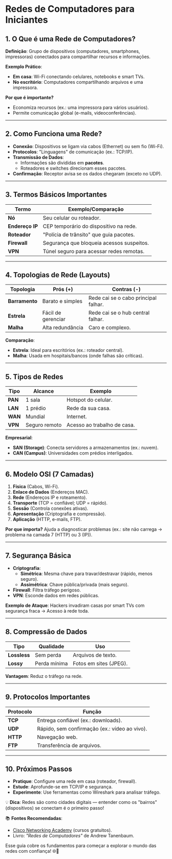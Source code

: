 # Redes de Computadores para Iniciantes

## 1. O Que é uma Rede de Computadores?

**Definição**:
Grupo de dispositivos (computadores, smartphones, impressoras) conectados para compartilhar recursos e informações.

**Exemplo Prático**:

- **Em casa**: Wi-Fi conectando celulares, notebooks e smart TVs.
- **No escritório**: Computadores compartilhando arquivos e uma impressora.

**Por que é importante?**

- Economiza recursos (ex.: uma impressora para vários usuários).
- Permite comunicação global (e-mails, videoconferências).

---

## 2. Como Funciona uma Rede?

- **Conexão**: Dispositivos se ligam via cabos (Ethernet) ou sem fio (Wi-Fi).
- **Protocolos**: "Linguagens" de comunicação (ex.: TCP/IP).
- **Transmissão de Dados**:
  - Informações são divididas em **pacotes**.
  - Roteadores e switches direcionam esses pacotes.
- **Confirmação**: Receptor avisa se os dados chegaram (exceto no UDP).

---

## 3. Termos Básicos Importantes

| Termo           | Exemplo/Comparação                        |
| --------------- | ----------------------------------------- |
| **Nó**          | Seu celular ou roteador.                  |
| **Endereço IP** | CEP temporário do dispositivo na rede.    |
| **Roteador**    | "Polícia de trânsito" que guia pacotes.   |
| **Firewall**    | Segurança que bloqueia acessos suspeitos. |
| **VPN**         | Túnel seguro para acessar redes remotas.  |

---

## 4. Topologias de Rede (Layouts)

| Topologia      | Prós (+)           | Contras (-)                          |
| -------------- | ------------------ | ------------------------------------ |
| **Barramento** | Barato e simples   | Rede cai se o cabo principal falhar. |
| **Estrela**    | Fácil de gerenciar | Rede cai se o hub central falhar.    |
| **Malha**      | Alta redundância   | Caro e complexo.                     |

**Comparação**:

- **Estrela**: Ideal para escritórios (ex.: roteador central).
- **Malha**: Usada em hospitais/bancos (onde falhas são críticas).

---

## 5. Tipos de Redes

| Tipo    | Alcance       | Exemplo                     |
| ------- | ------------- | --------------------------- |
| **PAN** | 1 sala        | Hotspot do celular.         |
| **LAN** | 1 prédio      | Rede da sua casa.           |
| **WAN** | Mundial       | Internet.                   |
| **VPN** | Seguro remoto | Acesso ao trabalho de casa. |

**Empresarial**:

- **SAN (Storage)**: Conecta servidores a armazenamentos (ex.: nuvem).
- **CAN (Campus)**: Universidades com prédios interligados.

---

## 6. Modelo OSI (7 Camadas)

1. **Física** (Cabos, Wi-Fi).
2. **Enlace de Dados** (Endereços MAC).
3. **Rede** (Endereços IP e roteamento).
4. **Transporte** (TCP = confiável; UDP = rápido).
5. **Sessão** (Controla conexões ativas).
6. **Apresentação** (Criptografia e compressão).
7. **Aplicação** (HTTP, e-mails, FTP).

**Por que importa?**
Ajuda a diagnosticar problemas (ex.: site não carrega → problema na camada 7 (HTTP) ou 3 (IP)).

---

## 7. Segurança Básica

- **Criptografia**:
  - **Simétrica**: Mesma chave para travar/destravar (rápido, menos seguro).
  - **Assimétrica**: Chave pública/privada (mais seguro).
- **Firewall**: Filtra tráfego perigoso.
- **VPN**: Esconde dados em redes públicas.

**Exemplo de Ataque**:
Hackers invadiram casas por smart TVs com segurança fraca → Acesso à rede toda.

---

## 8. Compressão de Dados

| Tipo         | Qualidade    | Uso                    |
| ------------ | ------------ | ---------------------- |
| **Lossless** | Sem perda    | Arquivos de texto.     |
| **Lossy**    | Perda mínima | Fotos em sites (JPEG). |

**Vantagem**: Reduz o tráfego na rede.

---

## 9. Protocolos Importantes

| Protocolo | Função                                        |
| --------- | --------------------------------------------- |
| **TCP**   | Entrega confiável (ex.: downloads).           |
| **UDP**   | Rápido, sem confirmação (ex.: vídeo ao vivo). |
| **HTTP**  | Navegação web.                                |
| **FTP**   | Transferência de arquivos.                    |

---

## 10. Próximos Passos

- **Pratique**: Configure uma rede em casa (roteador, firewall).
- **Estude**: Aprofunde-se em TCP/IP e segurança.
- **Experimente**: Use ferramentas como Wireshark para analisar tráfego.

💡 **Dica**: Redes são como cidades digitais — entender como os "bairros" (dispositivos) se conectam é o primeiro passo!

📚 **Fontes Recomendadas**:

- [Cisco Networking Academy](https://www.netacad.com) (cursos gratuitos).
- Livro: _"Redes de Computadores"_ de Andrew Tanenbaum.

Esse guia cobre os fundamentos para começar a explorar o mundo das redes com confiança! 🌐🔌
